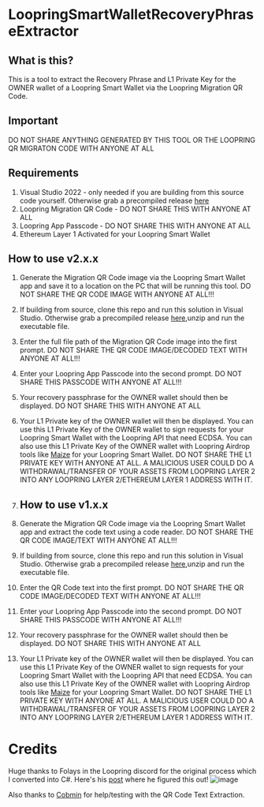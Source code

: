 # LoopringSmartWalletRecoveryPhraseExtractor
## What is this?
This is a tool to extract the Recovery Phrase and L1 Private Key for the OWNER wallet of a Loopring Smart Wallet via the Loopring Migration QR Code. 

## Important
DO NOT SHARE ANYTHING GENERATED BY THIS TOOL OR THE LOOPRING QR MIGRATON CODE WITH ANYONE AT ALL

## Requirements
1. Visual Studio 2022 - only needed if you are building from this source code yourself. Otherwise grab a precompiled release [here](https://github.com/fudgebucket27/LoopringSmartWalletRecoveryPhraseExtractor/releases)
2. Loopring Migration QR Code - DO NOT SHARE THIS WITH ANYONE AT ALL
3. Loopring App Passcode - DO NOT SHARE THIS WITH ANYONE AT ALL
4. Ethereum Layer 1 Activated for your Loopring Smart Wallet

## How to use v2.x.x

1. Generate the Migration QR Code image via the Loopring Smart Wallet app and save it to a location on the PC that will be running this tool.  DO NOT SHARE THE QR CODE IMAGE WITH ANYONE AT ALL!!!

2. If building from source, clone this repo and run this solution in Visual Studio. Otherwise grab a precompiled release  [here](https://github.com/fudgebucket27/LoopringSmartWalletRecoveryPhraseExtractor/releases),unzip and run the executable file.

3. Enter the full file path of the Migration QR Code image  into the first prompt. DO NOT SHARE THE QR CODE IMAGE/DECODED TEXT WITH ANYONE AT ALL!!!

4. Enter your Loopring App Passcode into the second prompt. DO NOT SHARE THIS PASSCODE WITH ANYONE AT ALL!!!

5. Your recovery passphrase for the OWNER wallet should then be displayed. DO NOT SHARE THIS WITH ANYONE AT ALL

6. Your L1 Private key of the OWNER wallet will then be displayed. You can use this L1 Private Key of the OWNER wallet to sign requests for your Loopring Smart Wallet with the Loopring API that need ECDSA. You can also use this L1 Private Key of the OWNER wallet with Loopring Airdrop tools like [Maize](https://github.com/cobmin/Maize) for your Loopring Smart Wallet. DO NOT SHARE THE L1 PRIVATE KEY WITH ANYONE AT ALL. A MALICIOUS USER COULD DO A WITHDRAWAL/TRANSFER OF YOUR ASSETS FROM LOOPRING LAYER 2 INTO ANY LOOPRING LAYER 2/ETHEREUM LAYER 1 ADDRESS WITH IT.

7. ## How to use v1.x.x

1. Generate the Migration QR Code image via the Loopring Smart Wallet app and extract the code text using a code reader.  DO NOT SHARE THE QR CODE IMAGE/TEXT WITH ANYONE AT ALL!!!

2. If building from source, clone this repo and run this solution in Visual Studio. Otherwise grab a precompiled release  [here](https://github.com/fudgebucket27/LoopringSmartWalletRecoveryPhraseExtractor/releases),unzip and run the executable file.

3. Enter the QR Code text into the first prompt. DO NOT SHARE THE QR CODE IMAGE/DECODED TEXT WITH ANYONE AT ALL!!!

4. Enter your Loopring App Passcode into the second prompt. DO NOT SHARE THIS PASSCODE WITH ANYONE AT ALL!!!

5. Your recovery passphrase for the OWNER wallet should then be displayed. DO NOT SHARE THIS WITH ANYONE AT ALL

6. Your L1 Private key of the OWNER wallet will then be displayed. You can use this L1 Private Key of the OWNER wallet to sign requests for your Loopring Smart Wallet with the Loopring API that need ECDSA. You can also use this L1 Private Key of the OWNER wallet with Loopring Airdrop tools like [Maize](https://github.com/cobmin/Maize) for your Loopring Smart Wallet. DO NOT SHARE THE L1 PRIVATE KEY WITH ANYONE AT ALL. A MALICIOUS USER COULD DO A WITHDRAWAL/TRANSFER OF YOUR ASSETS FROM LOOPRING LAYER 2 INTO ANY LOOPRING LAYER 2/ETHEREUM LAYER 1 ADDRESS WITH IT.

# Credits
Huge thanks to Folays in the Loopring discord for the original process which I converted into C#. Here's his [post](https://discord.com/channels/488848270525857792/700743843921920073/1089542488240439498) where he figured this out!
![image](https://github.com/fudgebucket27/LoopringSmartWalletRecoveryPhraseExtractor/assets/5258063/4a4bc2fd-82c2-440e-858f-cd6f2c4d961d)

Also thanks to [Cobmin](https://twitter.com/cobmin) for help/testing with the QR Code Text Extraction.
